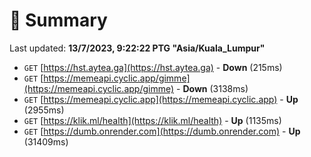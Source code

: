 # 📖 Summary
Last updated: **13/7/2023, 9:22:22 PTG "Asia/Kuala_Lumpur"**

- `GET` [https://hst.aytea.ga](https://hst.aytea.ga) - **Down** (215ms)
- `GET` [https://memeapi.cyclic.app/gimme](https://memeapi.cyclic.app/gimme) - **Down** (3138ms)
- `GET` [https://memeapi.cyclic.app](https://memeapi.cyclic.app) - **Up** (2955ms)
- `GET` [https://klik.ml/health](https://klik.ml/health) - **Up** (1135ms)
- `GET` [https://dumb.onrender.com](https://dumb.onrender.com) - **Up** (31409ms)
